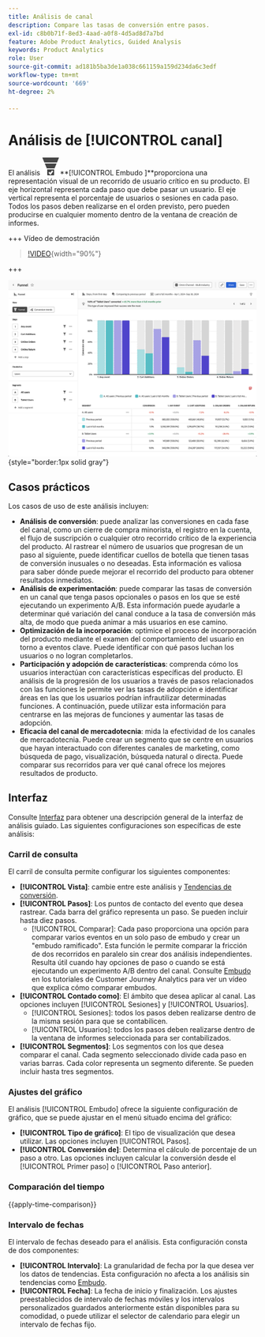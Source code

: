 ```yaml
---
title: Análisis de canal
description: Compare las tasas de conversión entre pasos.
exl-id: c8b0b71f-8ed3-4aad-a0f8-4d5ad8d7a7bd
feature: Adobe Product Analytics, Guided Analysis
keywords: Product Analytics
role: User
source-git-commit: ad181b5ba3de1a038c661159a159d234da6c3edf
workflow-type: tm+mt
source-wordcount: '669'
ht-degree: 2%

---
```


# Análisis de [!UICONTROL canal]

El análisis ![ConversionEmbudo](/help/assets/icons/ConversionFunnel.svg)**[!UICONTROL Embudo ]**proporciona una representación visual de un recorrido de usuario crítico en su producto. El eje horizontal representa cada paso que debe pasar un usuario. El eje vertical representa el porcentaje de usuarios o sesiones en cada paso. Todos los pasos deben realizarse en el orden previsto, pero pueden producirse en cualquier momento dentro de la ventana de creación de informes.

+++ Vídeo de demostración

>[!VIDEO](https://video.tv.adobe.com/v/3421663/?learn=on){width="90%"}

+++

![Comparación de tiempo de canal](../assets/funnel-compare.png){style="border:1px solid gray"}

## Casos prácticos

Los casos de uso de este análisis incluyen:

* **Análisis de conversión**: puede analizar las conversiones en cada fase del canal, como un cierre de compra minorista, el registro en la cuenta, el flujo de suscripción o cualquier otro recorrido crítico de la experiencia del producto. Al rastrear el número de usuarios que progresan de un paso al siguiente, puede identificar cuellos de botella que tienen tasas de conversión inusuales o no deseadas. Esta información es valiosa para saber dónde puede mejorar el recorrido del producto para obtener resultados inmediatos.
* **Análisis de experimentación**: puede comparar las tasas de conversión en un canal que tenga pasos opcionales o pasos en los que se esté ejecutando un experimento A/B. Esta información puede ayudarle a determinar qué variación del canal conduce a la tasa de conversión más alta, de modo que pueda animar a más usuarios en ese camino.
* **Optimización de la incorporación**: optimice el proceso de incorporación del producto mediante el examen del comportamiento del usuario en torno a eventos clave. Puede identificar con qué pasos luchan los usuarios o no logran completarlos.
* **Participación y adopción de características**: comprenda cómo los usuarios interactúan con características específicas del producto. El análisis de la progresión de los usuarios a través de pasos relacionados con las funciones le permite ver las tasas de adopción e identificar áreas en las que los usuarios podrían infrautilizar determinadas funciones. A continuación, puede utilizar esta información para centrarse en las mejoras de funciones y aumentar las tasas de adopción.
* **Eficacia del canal de mercadotecnia**: mida la efectividad de los canales de mercadotecnia. Puede crear un segmento que se centre en usuarios que hayan interactuado con diferentes canales de marketing, como búsqueda de pago, visualización, búsqueda natural o directa. Puede comparar sus recorridos para ver qué canal ofrece los mejores resultados de producto.

## Interfaz

Consulte [Interfaz](../overview.md#interface) para obtener una descripción general de la interfaz de análisis guiado. Las siguientes configuraciones son específicas de este análisis:

### Carril de consulta

El carril de consulta permite configurar los siguientes componentes:

* **[!UICONTROL Vista]**: cambie entre este análisis y [Tendencias de conversión](conversion-trends.md).
* **[!UICONTROL Pasos]**: Los puntos de contacto del evento que desea rastrear. Cada barra del gráfico representa un paso. Se pueden incluir hasta diez pasos.
   * [!UICONTROL Comparar]: Cada paso proporciona una opción para comparar varios eventos en un solo paso de embudo y crear un &quot;embudo ramificado&quot;. Esta función le permite comparar la fricción de dos recorridos en paralelo sin crear dos análisis independientes. Resulta útil cuando hay opciones de paso o cuando se está ejecutando un experimento A/B dentro del canal. Consulte [Embudo](https://experienceleague.adobe.com/en/docs/customer-journey-analytics-learn/tutorials/guided-analysis/funnel) en los tutoriales de Customer Journey Analytics para ver un vídeo que explica cómo comparar embudos.
* **[!UICONTROL Contado como]**: El ámbito que desea aplicar al canal. Las opciones incluyen [!UICONTROL Sesiones] y [!UICONTROL Usuarios].
   * [!UICONTROL Sesiones]: todos los pasos deben realizarse dentro de la misma sesión para que se contabilicen.
   * [!UICONTROL Usuarios]: todos los pasos deben realizarse dentro de la ventana de informes seleccionada para ser contabilizados.
* **[!UICONTROL Segmentos]**: Los segmentos con los que desea comparar el canal. Cada segmento seleccionado divide cada paso en varias barras. Cada color representa un segmento diferente. Se pueden incluir hasta tres segmentos.

### Ajustes del gráfico

El análisis [!UICONTROL Embudo] ofrece la siguiente configuración de gráfico, que se puede ajustar en el menú situado encima del gráfico:

* **[!UICONTROL Tipo de gráfico]**: El tipo de visualización que desea utilizar. Las opciones incluyen [!UICONTROL Pasos].
* **[!UICONTROL Conversión de]**: Determina el cálculo de porcentaje de un paso a otro. Las opciones incluyen calcular la conversión desde el [!UICONTROL Primer paso] o [!UICONTROL Paso anterior].

### Comparación del tiempo

{{apply-time-comparison}}



### Intervalo de fechas

El intervalo de fechas deseado para el análisis. Esta configuración consta de dos componentes:

* **[!UICONTROL Intervalo]**: La granularidad de fecha por la que desea ver los datos de tendencias. Esta configuración no afecta a los análisis sin tendencias como [Embudo](funnel.md).
* **[!UICONTROL Fecha]**: La fecha de inicio y finalización. Los ajustes preestablecidos de intervalo de fechas móviles y los intervalos personalizados guardados anteriormente están disponibles para su comodidad, o puede utilizar el selector de calendario para elegir un intervalo de fechas fijo.
